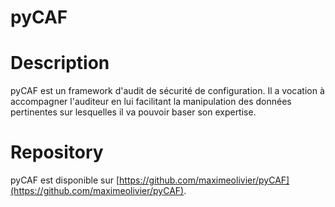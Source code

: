 pyCAF
=====

Description
===========

pyCAF est un framework d'audit de sécurité de configuration. Il a vocation à accompagner l'auditeur en lui facilitant la manipulation des données pertinentes sur lesquelles il va pouvoir baser son expertise.


Repository
==========

pyCAF est disponible sur [https://github.com/maximeolivier/pyCAF](https://github.com/maximeolivier/pyCAF).